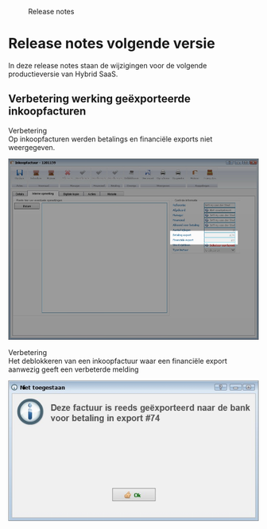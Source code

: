 <properties>
	<page>
		<title>Release notes volgende versie</title>
	</page>
	<menu>
		<position>Release notes </position>
		<title>Volgende versie</title>
	</menu>
</properties>

# Release notes volgende versie #

In deze release notes staan de wijzigingen voor de volgende productieversie van Hybrid SaaS. 


## Verbetering werking geëxporteerde inkoopfacturen ##

<div class="tag-update">Verbetering</div>
Op inkoopfacturen werden betalings en financiële exports niet weergegeven.

![](images/inkoop-factuur-export-info.jpg)



<div class="tag-update">Verbetering</div>
Het deblokkeren van een inkoopfactuur waar een financiële export aanwezig geeft een verbeterde melding

![](images/inkoop-factuur-melding-deblokkeren.jpg)